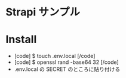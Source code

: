 # Strapi サンプル

# Install

- [code] $ touch .env.local [/code]
- [code] $ openssl rand -base64 32 [/code]
- .env.local の SECRET のところに貼り付ける
